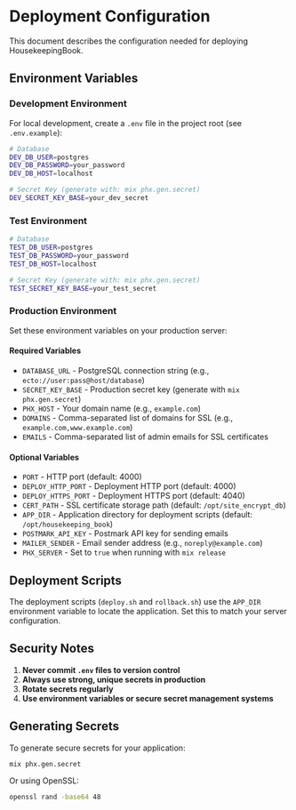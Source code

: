 # Deployment Configuration

This document describes the configuration needed for deploying HousekeepingBook.

## Environment Variables

### Development Environment

For local development, create a `.env` file in the project root (see `.env.example`):

```bash
# Database
DEV_DB_USER=postgres
DEV_DB_PASSWORD=your_password
DEV_DB_HOST=localhost

# Secret Key (generate with: mix phx.gen.secret)
DEV_SECRET_KEY_BASE=your_dev_secret
```

### Test Environment

```bash
# Database
TEST_DB_USER=postgres
TEST_DB_PASSWORD=your_password
TEST_DB_HOST=localhost

# Secret Key (generate with: mix phx.gen.secret)
TEST_SECRET_KEY_BASE=your_test_secret
```

### Production Environment

Set these environment variables on your production server:

#### Required Variables

- `DATABASE_URL` - PostgreSQL connection string (e.g., `ecto://user:pass@host/database`)
- `SECRET_KEY_BASE` - Production secret key (generate with `mix phx.gen.secret`)
- `PHX_HOST` - Your domain name (e.g., `example.com`)
- `DOMAINS` - Comma-separated list of domains for SSL (e.g., `example.com,www.example.com`)
- `EMAILS` - Comma-separated list of admin emails for SSL certificates

#### Optional Variables

- `PORT` - HTTP port (default: 4000)
- `DEPLOY_HTTP_PORT` - Deployment HTTP port (default: 4000)
- `DEPLOY_HTTPS_PORT` - Deployment HTTPS port (default: 4040)
- `CERT_PATH` - SSL certificate storage path (default: `/opt/site_encrypt_db`)
- `APP_DIR` - Application directory for deployment scripts (default: `/opt/housekeeping_book`)
- `POSTMARK_API_KEY` - Postmark API key for sending emails
- `MAILER_SENDER` - Email sender address (e.g., `noreply@example.com`)
- `PHX_SERVER` - Set to `true` when running with `mix release`

## Deployment Scripts

The deployment scripts (`deploy.sh` and `rollback.sh`) use the `APP_DIR` environment variable to locate the application. Set this to match your server configuration.

## Security Notes

1. **Never commit `.env` files to version control**
2. **Always use strong, unique secrets in production**
3. **Rotate secrets regularly**
4. **Use environment variables or secure secret management systems**

## Generating Secrets

To generate secure secrets for your application:

```bash
mix phx.gen.secret
```

Or using OpenSSL:

```bash
openssl rand -base64 48
```